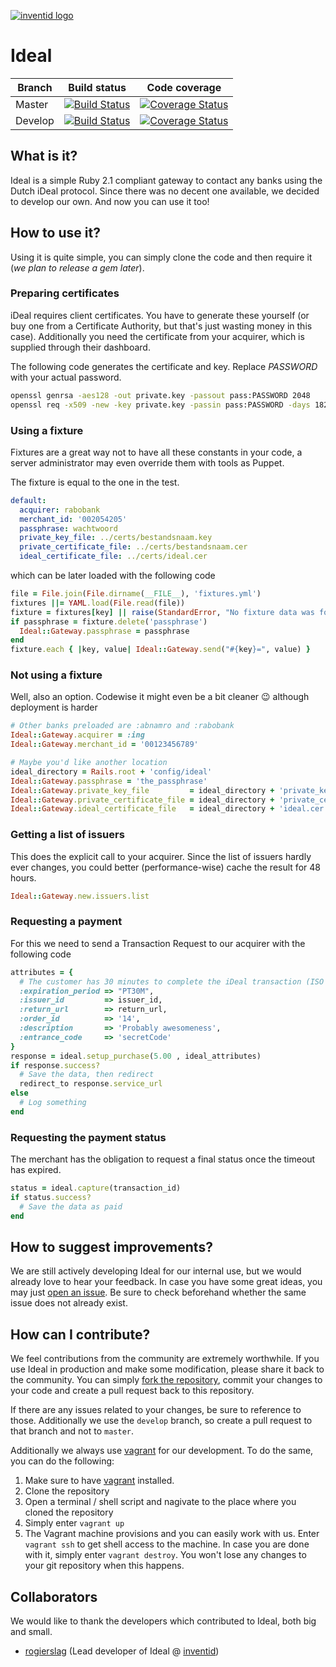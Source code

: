 [![inventid logo](https://s3-eu-west-1.amazonaws.com/static-inventid-nl/content/img/logo.png)](http://opensource.inventid.nl)

# Ideal
| Branch | Build status | Code coverage |
|---|---|---|
| Master |[![Build Status](https://travis-ci.org/inventid/ideal.svg?branch=master)](https://travis-ci.org/inventid/ideal)|[![Coverage Status](http://img.shields.io/coveralls/inventid/ideal/master.svg)](https://coveralls.io/r/inventid/ideal?branch=master)|
| Develop |[![Build Status](https://travis-ci.org/inventid/ideal.svg?branch=develop)](https://travis-ci.org/inventid/ideal)|[![Coverage Status](http://img.shields.io/coveralls/inventid/ideal/develop.svg)](https://coveralls.io/r/inventid/ideal?branch=develop)|

## What is it?

Ideal is a simple Ruby 2.1 compliant gateway to contact any banks using the Dutch iDeal protocol.
Since there was no decent one available, we decided to develop our own.
And now you can use it too!

## How to use it?

Using it is quite simple, you can simply clone the code and then require it (_we plan to release a gem later_).

### Preparing certificates

iDeal requires client certificates.
You have to generate these yourself (or buy one from a Certificate Authority, but that's just wasting money in this case).
Additionally you need the certificate from your acquirer, which is supplied through their dashboard.

The following code generates the certificate and key.
Replace _PASSWORD_ with your actual password.

````bash
openssl genrsa -aes128 -out private.key -passout pass:PASSWORD 2048
openssl req -x509 -new -key private.key -passin pass:PASSWORD -days 1825 -out certificate.cer
````

### Using a fixture

Fixtures are a great way not to have all these constants in your code, a server administrator may even override them with tools as Puppet.

The fixture is equal to the one in the test.

````yaml
default:
  acquirer: rabobank
  merchant_id: '002054205'
  passphrase: wachtwoord
  private_key_file: ../certs/bestandsnaam.key
  private_certificate_file: ../certs/bestandsnaam.cer
  ideal_certificate_file: ../certs/ideal.cer
````

which can be later loaded with the following code

````ruby
file = File.join(File.dirname(__FILE__), 'fixtures.yml')
fixtures ||= YAML.load(File.read(file))
fixture = fixtures[key] || raise(StandardError, "No fixture data was found for key '#{key}'")
if passphrase = fixture.delete('passphrase')
  Ideal::Gateway.passphrase = passphrase
end
fixture.each { |key, value| Ideal::Gateway.send("#{key}=", value) }
````

### Not using a fixture

Well, also an option.
Codewise it might even be a bit cleaner :wink: although deployment is harder

````ruby
# Other banks preloaded are :abnamro and :rabobank
Ideal::Gateway.acquirer = :ing
Ideal::Gateway.merchant_id = '00123456789'

# Maybe you'd like another location
ideal_directory = Rails.root + 'config/ideal'
Ideal::Gateway.passphrase = 'the_passphrase'
Ideal::Gateway.private_key_file         = ideal_directory + 'private_key.pem'
Ideal::Gateway.private_certificate_file = ideal_directory + 'private_certificate.cer'
Ideal::Gateway.ideal_certificate_file   = ideal_directory + 'ideal.cer'
````

### Getting a list of issuers

This does the explicit call to your acquirer.
Since the list of issuers hardly ever changes, you could better (performance-wise) cache the result for 48 hours.

````ruby
Ideal::Gateway.new.issuers.list
````

### Requesting a payment

For this we need to send a Transaction Request to our acquirer with the following code

````ruby
attributes = {
  # The customer has 30 minutes to complete the iDeal transaction (ISO 8601)
  :expiration_period => "PT30M",
  :issuer_id         => issuer_id,
  :return_url        => return_url,
  :order_id          => '14',
  :description       => 'Probably awesomeness',
  :entrance_code     => 'secretCode'
}
response = ideal.setup_purchase(5.00 , ideal_attributes)
if response.success?
  # Save the data, then redirect
  redirect_to response.service_url
else
  # Log something
end
````

### Requesting the payment status

The merchant has the obligation to request a final status once the timeout has expired.

````ruby
status = ideal.capture(transaction_id)
if status.success?
  # Save the data as paid
end
````

## How to suggest improvements?

We are still actively developing Ideal for our internal use, but we would already love to hear your feedback. In case you have some great ideas, you may just [open an issue](https://github.com/inventid/ideal/issues/new). Be sure to check beforehand whether the same issue does not already exist.

## How can I contribute?

We feel contributions from the community are extremely worthwhile. If you use Ideal in production and make some modification, please share it back to the community. You can simply [fork the repository](https://github.com/inventid/ideal/fork), commit your changes to your code and create a pull request back to this repository.

If there are any issues related to your changes, be sure to reference to those. Additionally we use the `develop` branch, so create a pull request to that branch and not to `master`.

Additionally we always use [vagrant](http://www.vagrantup.com) for our development. To do the same, you can do the following:

1. Make sure to have [vagrant](http://www.vagrantup.com) installed.
1. Clone the repository
1. Open a terminal / shell script and nagivate to the place where you cloned the repository
1. Simply enter `vagrant up`
1. The Vagrant machine provisions and you can easily work with us. Enter `vagrant ssh` to get shell access to the machine. In case you are done with it, simply enter `vagrant destroy`. You won't lose any changes to your git repository when this happens.

## Collaborators

We would like to thank the developers which contributed to Ideal, both big and small.

- [rogierslag](https://github.com/rogierslag) (Lead developer of Ideal @ [inventid](https://www.inventid.nl))
